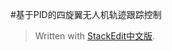 

#基于PID的四旋翼无人机轨迹跟踪控制
> Written with [StackEdit中文版](https://stackedit.cn/).
<!--stackedit_data:
eyJoaXN0b3J5IjpbLTYyNzYxNzc2Miw0NDA5MDU2MTldfQ==
-->